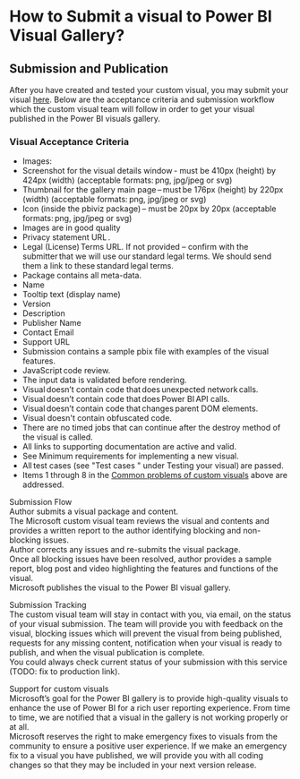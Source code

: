 # How to Submit a visual to Power BI Visual Gallery? 
## Submission and Publication  
After you have created and tested your custom visual, you may submit your visual [here](https://app.powerbi.com/visuals/info#submit). Below are the acceptance criteria and submission workflow which the custom visual team will follow in order to get your visual published in the Power BI visuals gallery.  

### Visual Acceptance Criteria   
- Images:  
 - Screenshot for the visual details window - must be 410px (height) by 424px (width) (acceptable formats: png, jpg/jpeg or svg)  
 - Thumbnail for the gallery main page – must be 176px (height) by 220px (width) (acceptable formats: png, jpg/jpeg or svg)  
 - Icon (inside the pbiviz package) – must be 20px by 20px (acceptable formats: png, jpg/jpeg or svg)  
 - Images are in good quality 
- Privacy statement URL .  
- Legal (License) Terms URL. If not provided – confirm with the submitter that we will use our standard legal terms. We should send them a link to these standard legal terms.   
- Package contains all meta-data.  
 - Name    
 - Tooltip text (display name)    
 - Version    
 - Description    
 - Publisher Name    
 - Contact Email    
 - Support URL      
- Submission contains a sample pbix file with examples of the visual features.  
- JavaScript code review.    
 - The input data is validated before rendering.   
 - Visual doesn’t contain code that does unexpected network calls.     
 - Visual doesn’t contain code that does Power BI API calls.    
 - Visual doesn’t contain code that changes parent DOM elements.    
 - Visual doesn't contain obfuscated code.   
 - There are no timed jobs that can continue after the destroy method of the visual is called.
- All links to supporting documentation are active and valid.  
- See Minimum requirements for implementing a new visual.
- All test cases (see "Test cases " under Testing your visual) are passed.
- Items 1 through 8 in the [Common problems of custom visuals](./SubmissionCommonProblems.md) above are addressed.

Submission Flow  
Author submits a visual package and content.  
The Microsoft custom visual team reviews the visual and contents and provides a written report to the author identifying blocking and non-blocking issues.  
Author corrects any issues and re-submits the visual package.  
Once all blocking issues have been resolved, author provides a sample report, blog post and video highlighting the features and functions of the visual.  
Microsoft publishes the visual to the Power BI visual gallery.  
 
Submission Tracking  
The custom visual team will stay in contact with you, via email, on the status of your visual submission. The team will provide you with feedback on the visual, blocking issues which will prevent the visual from being published, requests for any missing content, notification when your visual is ready to publish, and when the visual publication is complete.  
You could always check current status of your submission with this service (TODO: fix to production link). 
 
Support for custom visuals  
Microsoft’s goal for the Power BI gallery is to provide high-quality visuals to enhance the use of Power BI for a rich user reporting experience. From time to time, we are notified that a visual in the gallery is not working properly or at all.  
Microsoft reserves the right to make emergency fixes to visuals from the community to ensure a positive user experience. If we make an emergency fix to a visual you have published, we will provide you with all coding changes so that they may be included in your next version release.  
 
 

